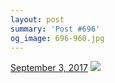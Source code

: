 ```yaml
---
layout: post
summary: 'Post #696'
og_image: 696-960.jpg
---
```


<p>
  <time>
    <a href="/696">September 3, 2017</a>
  </time>
  <a href="/696">
    <img src="{{ site.assets_url }}/696-480.jpg" srcset="{{ site.assets_url }}/696-240.jpg 240w, {{ site.assets_url }}/696-480.jpg 480w, {{ site.assets_url }}/696-720.jpg 720w, {{ site.assets_url }}/696-960.jpg 960w" sizes="(min-width: 700px) 50vw, calc(100vw - 2rem)" />
  </a>
</p>
